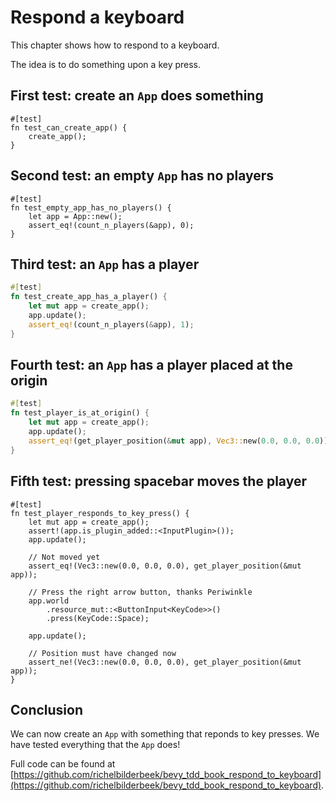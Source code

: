 # Respond a keyboard

This chapter shows how to respond to a keyboard.

The idea is to do something upon a key press.

## First test: create an `App` does something

```
#[test]
fn test_can_create_app() {
    create_app();
}
```

## Second test: an empty `App` has no players

```
#[test]
fn test_empty_app_has_no_players() {
    let app = App::new();
    assert_eq!(count_n_players(&app), 0);
}
```

## Third test: an `App` has a player

```rust
#[test]
fn test_create_app_has_a_player() {
    let mut app = create_app();
    app.update();
    assert_eq!(count_n_players(&app), 1);
}
```

## Fourth test: an `App` has a player placed at the origin

```rust
#[test]
fn test_player_is_at_origin() {
    let mut app = create_app();
    app.update();
    assert_eq!(get_player_position(&mut app), Vec3::new(0.0, 0.0, 0.0));
}
```

## Fifth test: pressing spacebar moves the player

```
#[test]
fn test_player_responds_to_key_press() {
    let mut app = create_app();
    assert!(app.is_plugin_added::<InputPlugin>());
    app.update();

    // Not moved yet
    assert_eq!(Vec3::new(0.0, 0.0, 0.0), get_player_position(&mut app));

    // Press the right arrow button, thanks Periwinkle
    app.world
        .resource_mut::<ButtonInput<KeyCode>>()
        .press(KeyCode::Space);

    app.update();

    // Position must have changed now
    assert_ne!(Vec3::new(0.0, 0.0, 0.0), get_player_position(&mut app));
}
```

## Conclusion

We can now create an `App` with something that reponds
to key presses.
We have tested everything that the `App` does!

Full code can be found at [https://github.com/richelbilderbeek/bevy_tdd_book_respond_to_keyboard](https://github.com/richelbilderbeek/bevy_tdd_book_respond_to_keyboard).
